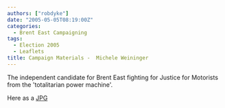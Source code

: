 ```yaml
---
authors: ["robdyke"]
date: "2005-05-05T08:19:00Z"
categories:
  - Brent East Campaigning
tags:
  - Election 2005
  - Leaflets
title: Campaign Materials -  Michele Weininger
---
```

The independent candidate for Brent East fighting for Justice for Motorists from the 'totalitarian power machine'.

Here as a [JPG](http://www.comwifinet.com/becampaign/mwleaflet.jpg)
